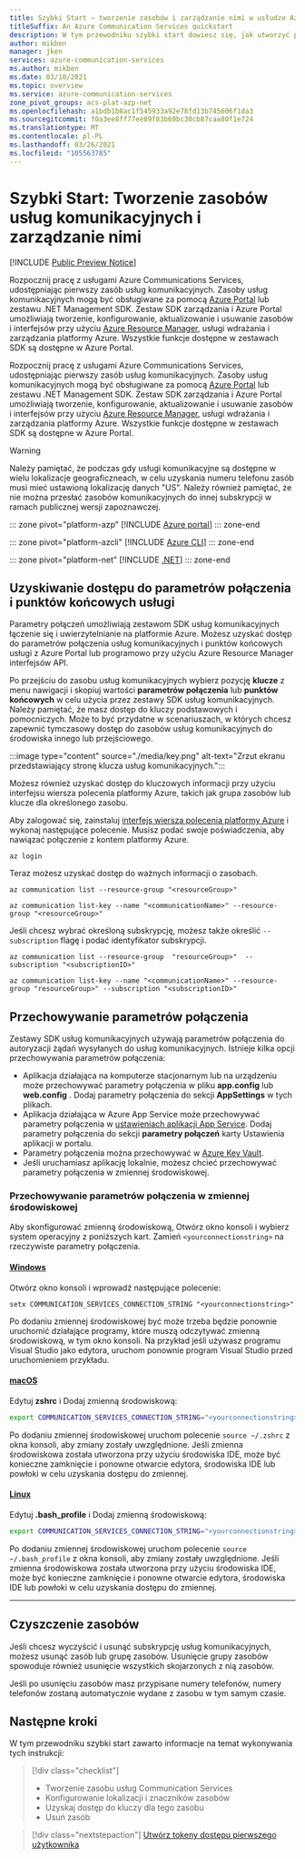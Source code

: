 ```yaml
---
title: Szybki Start — tworzenie zasobów i zarządzanie nimi w usłudze Azure Communications Services
titleSuffix: An Azure Communication Services quickstart
description: W tym przewodniku szybki start dowiesz się, jak utworzyć pierwszy zasób usługi Azure Communications Services i zarządzać nim.
author: mikben
manager: jken
services: azure-communication-services
ms.author: mikben
ms.date: 03/10/2021
ms.topic: overview
ms.service: azure-communication-services
zone_pivot_groups: acs-plat-azp-net
ms.openlocfilehash: a1bdb1b8ac1f545933a92e78fd13b745606f1da3
ms.sourcegitcommit: f0a3ee8ff77ee89f83b69bc30cb87caa80f1e724
ms.translationtype: MT
ms.contentlocale: pl-PL
ms.lasthandoff: 03/26/2021
ms.locfileid: "105563785"
---
```

# <a name="quickstart-create-and-manage-communication-services-resources"></a>Szybki Start: Tworzenie zasobów usług komunikacyjnych i zarządzanie nimi

[!INCLUDE [Public Preview Notice](../includes/public-preview-include.md)]

Rozpocznij pracę z usługami Azure Communications Services, udostępniając pierwszy zasób usług komunikacyjnych. Zasoby usług komunikacyjnych mogą być obsługiwane za pomocą [Azure Portal](https://portal.azure.com) lub zestawu .NET Management SDK. Zestaw SDK zarządzania i Azure Portal umożliwiają tworzenie, konfigurowanie, aktualizowanie i usuwanie zasobów i interfejsów przy użyciu [Azure Resource Manager](../../azure-resource-manager/management/overview.md), usługi wdrażania i zarządzania platformy Azure. Wszystkie funkcje dostępne w zestawach SDK są dostępne w Azure Portal. 


Rozpocznij pracę z usługami Azure Communications Services, udostępniając pierwszy zasób usług komunikacyjnych. Zasoby usług komunikacyjnych mogą być obsługiwane za pomocą [Azure Portal](https://portal.azure.com) lub zestawu .NET Management SDK. Zestaw SDK zarządzania i Azure Portal umożliwiają tworzenie, konfigurowanie, aktualizowanie i usuwanie zasobów i interfejsów przy użyciu [Azure Resource Manager](../../azure-resource-manager/management/overview.md), usługi wdrażania i zarządzania platformy Azure. Wszystkie funkcje dostępne w zestawach SDK są dostępne w Azure Portal.

> [!WARNING]
> Należy pamiętać, że podczas gdy usługi komunikacyjne są dostępne w wielu lokalizacje geograficzneach, w celu uzyskania numeru telefonu zasób musi mieć ustawioną lokalizację danych "US". Należy również pamiętać, że nie można przesłać zasobów komunikacyjnych do innej subskrypcji w ramach publicznej wersji zapoznawczej.

::: zone pivot="platform-azp"
[!INCLUDE [Azure portal](./includes/create-resource-azp.md)]
::: zone-end

::: zone pivot="platform-azcli"
[!INCLUDE [Azure CLI](./includes/create-resource-azcli.md)]
::: zone-end

::: zone pivot="platform-net"
[!INCLUDE [.NET](./includes/create-resource-net.md)]
::: zone-end

## <a name="access-your-connection-strings-and-service-endpoints"></a>Uzyskiwanie dostępu do parametrów połączenia i punktów końcowych usługi

Parametry połączeń umożliwiają zestawom SDK usług komunikacyjnych łączenie się i uwierzytelnianie na platformie Azure. Możesz uzyskać dostęp do parametrów połączenia usług komunikacyjnych i punktów końcowych usługi z Azure Portal lub programowo przy użyciu Azure Resource Manager interfejsów API.

Po przejściu do zasobu usług komunikacyjnych wybierz pozycję **klucze** z menu nawigacji i skopiuj wartości **parametrów połączenia** lub **punktów końcowych** w celu użycia przez zestawy SDK usług komunikacyjnych. Należy pamiętać, że masz dostęp do kluczy podstawowych i pomocniczych. Może to być przydatne w scenariuszach, w których chcesz zapewnić tymczasowy dostęp do zasobów usług komunikacyjnych do środowiska innego lub przejściowego.

:::image type="content" source="./media/key.png" alt-text="Zrzut ekranu przedstawiający stronę klucza usług komunikacyjnych.":::

Możesz również uzyskać dostęp do kluczowych informacji przy użyciu interfejsu wiersza polecenia platformy Azure, takich jak grupa zasobów lub klucze dla określonego zasobu. 

Aby zalogować się, zainstaluj [interfejs wiersza polecenia platformy Azure](https://docs.microsoft.com/cli/azure/install-azure-cli-windows?tabs=azure-cli) i wykonaj następujące polecenie. Musisz podać swoje poświadczenia, aby nawiązać połączenie z kontem platformy Azure.
```azurecli
az login
```

Teraz możesz uzyskać dostęp do ważnych informacji o zasobach.
```azurecli
az communication list --resource-group "<resourceGroup>"

az communication list-key --name "<communicationName>" --resource-group "<resourceGroup>"
```

Jeśli chcesz wybrać określoną subskrypcję, możesz także określić ```--subscription``` flagę i podać identyfikator subskrypcji.
```
az communication list --resource-group  "resourceGroup>"  --subscription "<subscriptionID>"

az communication list-key --name "<communicationName>" --resource-group "resourceGroup>" --subscription "<subscriptionID>"
```

## <a name="store-your-connection-string"></a>Przechowywanie parametrów połączenia

Zestawy SDK usług komunikacyjnych używają parametrów połączenia do autoryzacji żądań wysyłanych do usług komunikacyjnych. Istnieje kilka opcji przechowywania parametrów połączenia:

* Aplikacja działająca na komputerze stacjonarnym lub na urządzeniu może przechowywać parametry połączenia w pliku **app.config** lub **web.config** . Dodaj parametry połączenia do sekcji **AppSettings** w tych plikach.
* Aplikacja działająca w Azure App Service może przechowywać parametry połączenia w [ustawieniach aplikacji App Service](../../app-service/configure-common.md). Dodaj parametry połączenia do sekcji **parametry połączeń** karty Ustawienia aplikacji w portalu.
* Parametry połączenia można przechowywać w [Azure Key Vault](../../data-factory/store-credentials-in-key-vault.md).
* Jeśli uruchamiasz aplikację lokalnie, możesz chcieć przechowywać parametry połączenia w zmiennej środowiskowej.

### <a name="store-your-connection-string-in-an-environment-variable"></a>Przechowywanie parametrów połączenia w zmiennej środowiskowej

Aby skonfigurować zmienną środowiskową, Otwórz okno konsoli i wybierz system operacyjny z poniższych kart. Zamień `<yourconnectionstring>` na rzeczywiste parametry połączenia.

#### <a name="windows"></a>[Windows](#tab/windows)

Otwórz okno konsoli i wprowadź następujące polecenie:

```console
setx COMMUNICATION_SERVICES_CONNECTION_STRING "<yourconnectionstring>"
```

Po dodaniu zmiennej środowiskowej być może trzeba będzie ponownie uruchomić działające programy, które muszą odczytywać zmienną środowiskową, w tym okno konsoli. Na przykład jeśli używasz programu Visual Studio jako edytora, uruchom ponownie program Visual Studio przed uruchomieniem przykładu.

#### <a name="macos"></a>[macOS](#tab/unix)

Edytuj **zshrc** i Dodaj zmienną środowiskową:

```bash
export COMMUNICATION_SERVICES_CONNECTION_STRING="<yourconnectionstring>"
```

Po dodaniu zmiennej środowiskowej uruchom polecenie `source ~/.zshrc` z okna konsoli, aby zmiany zostały uwzględnione. Jeśli zmienna środowiskowa została utworzona przy użyciu środowiska IDE, może być konieczne zamknięcie i ponowne otwarcie edytora, środowiska IDE lub powłoki w celu uzyskania dostępu do zmiennej.

#### <a name="linux"></a>[Linux](#tab/linux)

Edytuj **.bash_profile** i Dodaj zmienną środowiskową:

```bash
export COMMUNICATION_SERVICES_CONNECTION_STRING="<yourconnectionstring>"
```

Po dodaniu zmiennej środowiskowej uruchom polecenie `source ~/.bash_profile` z okna konsoli, aby zmiany zostały uwzględnione. Jeśli zmienna środowiskowa została utworzona przy użyciu środowiska IDE, może być konieczne zamknięcie i ponowne otwarcie edytora, środowiska IDE lub powłoki w celu uzyskania dostępu do zmiennej.

---

## <a name="clean-up-resources"></a>Czyszczenie zasobów

Jeśli chcesz wyczyścić i usunąć subskrypcję usług komunikacyjnych, możesz usunąć zasób lub grupę zasobów. Usunięcie grupy zasobów spowoduje również usunięcie wszystkich skojarzonych z nią zasobów.

Jeśli po usunięciu zasobów masz przypisane numery telefonów, numery telefonów zostaną automatycznie wydane z zasobu w tym samym czasie.

## <a name="next-steps"></a>Następne kroki

W tym przewodniku szybki start zawarto informacje na temat wykonywania tych instrukcji:

> [!div class="checklist"]
> * Tworzenie zasobu usług Communication Services
> * Konfigurowanie lokalizacji i znaczników zasobów
> * Uzyskaj dostęp do kluczy dla tego zasobu
> * Usuń zasób

> [!div class="nextstepaction"]
> [Utwórz tokeny dostępu pierwszego użytkownika](access-tokens.md)
